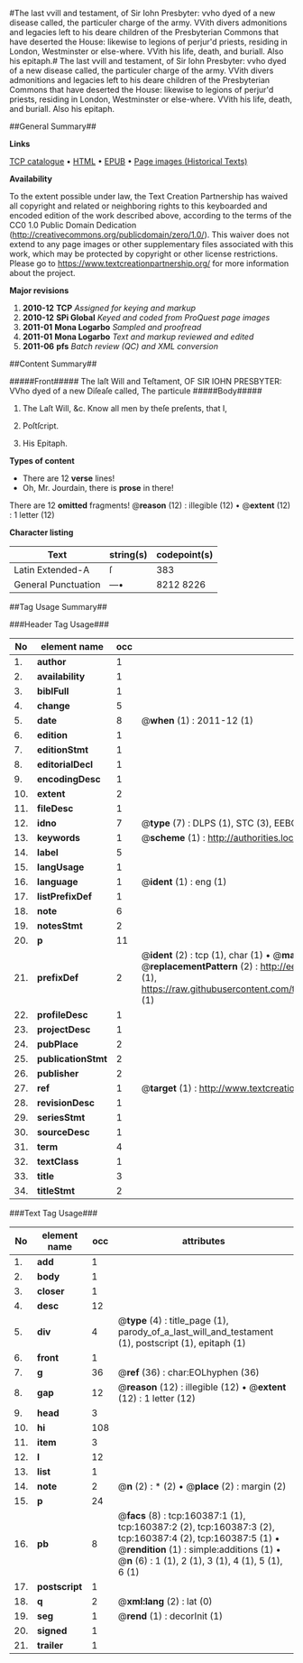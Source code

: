 #The last vvill and testament, of Sir Iohn Presbyter: vvho dyed of a new disease called, the particuler charge of the army. VVith divers admonitions and legacies left to his deare children of the Presbyterian Commons that have deserted the House: likewise to legions of perjur'd priests, residing in London, Westminster or else-where. VVith his life, death, and buriall. Also his epitaph.#
The last vvill and testament, of Sir Iohn Presbyter: vvho dyed of a new disease called, the particuler charge of the army. VVith divers admonitions and legacies left to his deare children of the Presbyterian Commons that have deserted the House: likewise to legions of perjur'd priests, residing in London, Westminster or else-where. VVith his life, death, and buriall. Also his epitaph.

##General Summary##

**Links**

[TCP catalogue](http://www.ota.ox.ac.uk/tcp/)  • 
[HTML](http://tei.it.ox.ac.uk/tcp/Texts-HTML/free/A88/A88754.html)  • 
[EPUB](http://tei.it.ox.ac.uk/tcp/Texts-EPUB/free/A88/A88754.epub) • 
[Page images (Historical Texts)](https://historicaltexts.jisc.ac.uk/eebo-99862222e)

**Availability**

To the extent possible under law, the Text Creation Partnership has waived all copyright and related or neighboring rights to this keyboarded and encoded edition of the work described above, according to the terms of the CC0 1.0 Public Domain Dedication (http://creativecommons.org/publicdomain/zero/1.0/). This waiver does not extend to any page images or other supplementary files associated with this work, which may be protected by copyright or other license restrictions. Please go to https://www.textcreationpartnership.org/ for more information about the project.

**Major revisions**

1. __2010-12__ __TCP__ *Assigned for keying and markup*
1. __2010-12__ __SPi Global__ *Keyed and coded from ProQuest page images*
1. __2011-01__ __Mona Logarbo__ *Sampled and proofread*
1. __2011-01__ __Mona Logarbo__ *Text and markup reviewed and edited*
1. __2011-06__ __pfs__ *Batch review (QC) and XML conversion*

##Content Summary##

#####Front#####
The laſt Will and Teſtament, OF SIR IOHN PRESBYTER: VVho dyed of a new Diſeaſe called, The particule
#####Body#####

1. The Laſt Will, &c. Know all men by theſe preſents, that I,

1. Poſtſcript.

1. His Epitaph.

**Types of content**

  * There are 12 **verse** lines!
  * Oh, Mr. Jourdain, there is **prose** in there!

There are 12 **omitted** fragments! 
 @__reason__ (12) : illegible (12)  •  @__extent__ (12) : 1 letter (12)

**Character listing**


|Text|string(s)|codepoint(s)|
|---|---|---|
|Latin Extended-A|ſ|383|
|General Punctuation|—•|8212 8226|

##Tag Usage Summary##

###Header Tag Usage###

|No|element name|occ|attributes|
|---|---|---|---|
|1.|__author__|1||
|2.|__availability__|1||
|3.|__biblFull__|1||
|4.|__change__|5||
|5.|__date__|8| @__when__ (1) : 2011-12 (1)|
|6.|__edition__|1||
|7.|__editionStmt__|1||
|8.|__editorialDecl__|1||
|9.|__encodingDesc__|1||
|10.|__extent__|2||
|11.|__fileDesc__|1||
|12.|__idno__|7| @__type__ (7) : DLPS (1), STC (3), EEBO-CITATION (1), PROQUEST (1), VID (1)|
|13.|__keywords__|1| @__scheme__ (1) : http://authorities.loc.gov/ (1)|
|14.|__label__|5||
|15.|__langUsage__|1||
|16.|__language__|1| @__ident__ (1) : eng (1)|
|17.|__listPrefixDef__|1||
|18.|__note__|6||
|19.|__notesStmt__|2||
|20.|__p__|11||
|21.|__prefixDef__|2| @__ident__ (2) : tcp (1), char (1)  •  @__matchPattern__ (2) : ([0-9\-]+):([0-9IVX]+) (1), (.+) (1)  •  @__replacementPattern__ (2) : http://eebo.chadwyck.com/downloadtiff?vid=$1&page=$2 (1), https://raw.githubusercontent.com/textcreationpartnership/Texts/master/tcpchars.xml#$1 (1)|
|22.|__profileDesc__|1||
|23.|__projectDesc__|1||
|24.|__pubPlace__|2||
|25.|__publicationStmt__|2||
|26.|__publisher__|2||
|27.|__ref__|1| @__target__ (1) : http://www.textcreationpartnership.org/docs/. (1)|
|28.|__revisionDesc__|1||
|29.|__seriesStmt__|1||
|30.|__sourceDesc__|1||
|31.|__term__|4||
|32.|__textClass__|1||
|33.|__title__|3||
|34.|__titleStmt__|2||


###Text Tag Usage###

|No|element name|occ|attributes|
|---|---|---|---|
|1.|__add__|1||
|2.|__body__|1||
|3.|__closer__|1||
|4.|__desc__|12||
|5.|__div__|4| @__type__ (4) : title_page (1), parody_of_a_last_will_and_testament (1), postscript (1), epitaph (1)|
|6.|__front__|1||
|7.|__g__|36| @__ref__ (36) : char:EOLhyphen (36)|
|8.|__gap__|12| @__reason__ (12) : illegible (12)  •  @__extent__ (12) : 1 letter (12)|
|9.|__head__|3||
|10.|__hi__|108||
|11.|__item__|3||
|12.|__l__|12||
|13.|__list__|1||
|14.|__note__|2| @__n__ (2) : * (2)  •  @__place__ (2) : margin (2)|
|15.|__p__|24||
|16.|__pb__|8| @__facs__ (8) : tcp:160387:1 (1), tcp:160387:2 (2), tcp:160387:3 (2), tcp:160387:4 (2), tcp:160387:5 (1)  •  @__rendition__ (1) : simple:additions (1)  •  @__n__ (6) : 1 (1), 2 (1), 3 (1), 4 (1), 5 (1), 6 (1)|
|17.|__postscript__|1||
|18.|__q__|2| @__xml:lang__ (2) : lat (0)|
|19.|__seg__|1| @__rend__ (1) : decorInit (1)|
|20.|__signed__|1||
|21.|__trailer__|1||
